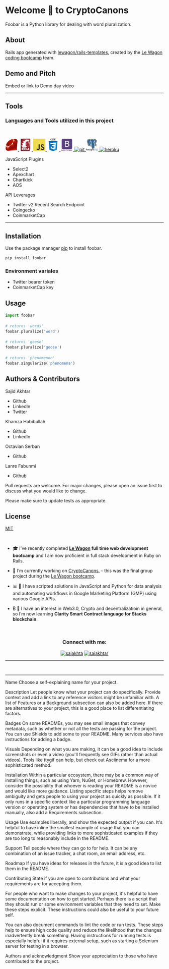 # Welcome 👋 to CryptoCanons

Foobar is a Python library for dealing with word pluralization.

## About


Rails app generated with [lewagon/rails-templates](https://github.com/lewagon/rails-templates), created by the [Le Wagon coding bootcamp](https://www.lewagon.com) team.


## Demo and Pitch

 Embed or link to Demo day video

___

## Tools

<h3 align="left">Languages and Tools utilized in this project</h3>

<br>

<p align="left">

  <a href="https://www.ruby-lang.org/en/" target="_blank">
  <img src="https://raw.githubusercontent.com/devicons/devicon/master/icons/ruby/ruby-original.svg" alt="ruby" width="40" height="40"/> </a>

  <a href="https://rubyonrails.org" target="_blank">
  <img src="https://raw.githubusercontent.com/devicons/devicon/master/icons/rails/rails-original-wordmark.svg" alt="rails" width="40" height="40"/> </a>

  <a href="https://developer.mozilla.org/en-US/docs/Web/JavaScript" target="_blank">
  <img src="https://raw.githubusercontent.com/devicons/devicon/master/icons/javascript/javascript-original.svg" alt="javascript" width="40" height="40"/> </a>

  <a href="https://www.w3schools.com/css/" target="_blank">
  <img src="https://raw.githubusercontent.com/devicons/devicon/master/icons/css3/css3-original-wordmark.svg" alt="css3" width="40" height="40"/> </a>

  <a href="https://getbootstrap.com" target="_blank">
  <img src="https://raw.githubusercontent.com/devicons/devicon/master/icons/bootstrap/bootstrap-plain-wordmark.svg" alt="bootstrap" width="40" height="40"/> </a>

  <a href="https://git-scm.com/" target="_blank">
  <img src="https://www.vectorlogo.zone/logos/git-scm/git-scm-icon.svg" alt="git" width="40" height="40"/> </a>

  <a href="https://www.postgresql.org" target="_blank">
  <img src="https://raw.githubusercontent.com/devicons/devicon/master/icons/postgresql/postgresql-original-wordmark.svg" alt="postgresql" width="40" height="40"/> </a>

  <a href="https://heroku.com" target="_blank">
  <img src="https://www.vectorlogo.zone/logos/heroku/heroku-icon.svg" alt="heroku" width="40" height="40"/> </a>

JavaScript Plugins
- Select2
- Apexchart
- Chartkick
- AOS


API Leverages
- Twitter v2 Recent Search Endpoint
- Coingecko
- CoinmarketCap

___

## Installation

Use the package manager [pip](https://pip.pypa.io/en/stable/) to install foobar.

```bash
pip install foobar
```

### Environment variales
- Twitter bearer token
- CoinmarketCap key


## Usage

```python
import foobar

# returns 'words'
foobar.pluralize('word')

# returns 'geese'
foobar.pluralize('goose')

# returns 'phenomenon'
foobar.singularize('phenomena')
```

## Authors & Contributors

Sajid Akhtar
- Github
- LinkedIn
- Twitter

Khamza Habibullah
- Github
- LinkedIn

Octavian Serban
- Github

Lanre Fabunmi
- Github

Pull requests are welcome. For major changes, please open an issue first to discuss what you would like to change.

Please make sure to update tests as appropriate.

## License
[MIT](https://choosealicense.com/licenses/mit/)





<br>

- 🎓 I’ve recently completed **[Le Wagon](https://www.lewagon.com/web-development-course/full-time) full time web development bootcamp** and I am now proficient in full stack development in Ruby on Rails.

- 🔭 I’m currently working on [CryptoCanons.](https://www.cryptocanons.com/) - this was the final group project during the [Le Wagon bootcamp](https://www.lewagon.com/web-development-course/full-time).

- 📊 🦾 I have scripted solutions in JavaScript and Python for data analysis and automating workflows in Google Marketing Platform (GMP) using various Google APIs.

- ₿ 🌱 I have an interest in Web3.0, Crypto and decentralizatioin in general, so I’m now learning **Clarity Smart Contract language for Stacks blockchain**.

<br>

<h3 align="center">Connect with me:</h3>
<p align="center">
<a href="https://twitter.com/sajakhta" target="blank"><img src="https://raw.githubusercontent.com/rahuldkjain/github-profile-readme-generator/master/src/images/icons/Social/twitter.svg" alt="sajakhta" height="30" width="40" /></a>
<a href="https://linkedin.com/in/sajakhtar" target="blank"><img src="https://raw.githubusercontent.com/rahuldkjain/github-profile-readme-generator/master/src/images/icons/Social/linked-in-alt.svg" alt="sajakhtar" height="30" width="40" /></a>
</p>

<hr>

<br>


<hr>

















Name
Choose a self-explaining name for your project.

Description
Let people know what your project can do specifically. Provide context and add a link to any reference visitors might be unfamiliar with. A list of Features or a Background subsection can also be added here. If there are alternatives to your project, this is a good place to list differentiating factors.

Badges
On some READMEs, you may see small images that convey metadata, such as whether or not all the tests are passing for the project. You can use Shields to add some to your README. Many services also have instructions for adding a badge.

Visuals
Depending on what you are making, it can be a good idea to include screenshots or even a video (you'll frequently see GIFs rather than actual videos). Tools like ttygif can help, but check out Asciinema for a more sophisticated method.

Installation
Within a particular ecosystem, there may be a common way of installing things, such as using Yarn, NuGet, or Homebrew. However, consider the possibility that whoever is reading your README is a novice and would like more guidance. Listing specific steps helps remove ambiguity and gets people to using your project as quickly as possible. If it only runs in a specific context like a particular programming language version or operating system or has dependencies that have to be installed manually, also add a Requirements subsection.

Usage
Use examples liberally, and show the expected output if you can. It's helpful to have inline the smallest example of usage that you can demonstrate, while providing links to more sophisticated examples if they are too long to reasonably include in the README.

Support
Tell people where they can go to for help. It can be any combination of an issue tracker, a chat room, an email address, etc.

Roadmap
If you have ideas for releases in the future, it is a good idea to list them in the README.

Contributing
State if you are open to contributions and what your requirements are for accepting them.

For people who want to make changes to your project, it's helpful to have some documentation on how to get started. Perhaps there is a script that they should run or some environment variables that they need to set. Make these steps explicit. These instructions could also be useful to your future self.

You can also document commands to lint the code or run tests. These steps help to ensure high code quality and reduce the likelihood that the changes inadvertently break something. Having instructions for running tests is especially helpful if it requires external setup, such as starting a Selenium server for testing in a browser.

Authors and acknowledgment
Show your appreciation to those who have contributed to the project.

